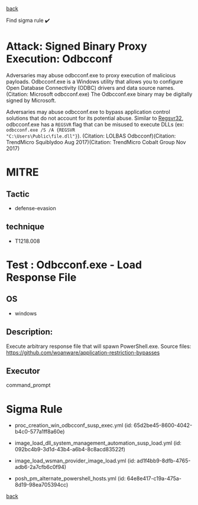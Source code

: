 
[back](../index.md)

Find sigma rule :heavy_check_mark: 

# Attack: Signed Binary Proxy Execution: Odbcconf 

Adversaries may abuse odbcconf.exe to proxy execution of malicious payloads. Odbcconf.exe is a Windows utility that allows you to configure Open Database Connectivity (ODBC) drivers and data source names.(Citation: Microsoft odbcconf.exe) The Odbcconf.exe binary may be digitally signed by Microsoft.

Adversaries may abuse odbcconf.exe to bypass application control solutions that do not account for its potential abuse. Similar to [Regsvr32](https://attack.mitre.org/techniques/T1218/010), odbcconf.exe has a <code>REGSVR</code> flag that can be misused to execute DLLs (ex: <code>odbcconf.exe /S /A &lbrace;REGSVR "C:\Users\Public\file.dll"&rbrace;</code>). (Citation: LOLBAS Odbcconf)(Citation: TrendMicro Squiblydoo Aug 2017)(Citation: TrendMicro Cobalt Group Nov 2017) 


# MITRE
## Tactic
  - defense-evasion


## technique
  - T1218.008


# Test : Odbcconf.exe - Load Response File
## OS
  - windows


## Description:
Execute arbitrary response file that will spawn PowerShell.exe.
Source files: https://github.com/woanware/application-restriction-bypasses


## Executor
command_prompt

# Sigma Rule
 - proc_creation_win_odbcconf_susp_exec.yml (id: 65d2be45-8600-4042-b4c0-577a1ff8a60e)

 - image_load_dll_system_management_automation_susp_load.yml (id: 092bc4b9-3d1d-43b4-a6b4-8c8acd83522f)

 - image_load_wsman_provider_image_load.yml (id: ad1f4bb9-8dfb-4765-adb6-2a7cfb6c0f94)

 - posh_pm_alternate_powershell_hosts.yml (id: 64e8e417-c19a-475a-8d19-98ea705394cc)



[back](../index.md)
